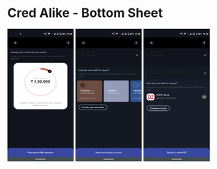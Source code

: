 # Cred Alike - Bottom Sheet
<img src="/sample_3.png" height="300" width = "150">   <img src="/sample_2.png" height="300" width = "150">    <img src="/sample_1.png" height="300" width = "150">


